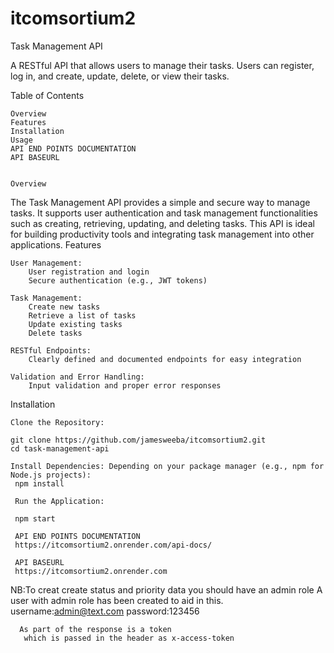 # itcomsortium2

Task Management API

A RESTful API that allows users to manage their tasks. Users can register, log in, and create, update, delete, or view their tasks.

Table of Contents

    Overview
    Features
    Installation
    Usage
    API END POINTS DOCUMENTATION
    API BASEURL
    
    
    Overview

The Task Management API provides a simple and secure way to manage tasks. It supports user authentication and task management functionalities such as creating, retrieving, updating, and deleting tasks. This API is ideal for building productivity tools and integrating task management into other applications.
Features

    User Management:
        User registration and login
        Secure authentication (e.g., JWT tokens)

    Task Management:
        Create new tasks
        Retrieve a list of tasks
        Update existing tasks
        Delete tasks

    RESTful Endpoints:
        Clearly defined and documented endpoints for easy integration

    Validation and Error Handling:
        Input validation and proper error responses

Installation

    Clone the Repository:
    
    git clone https://github.com/jamesweeba/itcomsortium2.git
    cd task-management-api
    
    Install Dependencies: Depending on your package manager (e.g., npm for Node.js projects):
     npm install
     
     Run the Application:
     
     npm start
     
     API END POINTS DOCUMENTATION
     https://itcomsortium2.onrender.com/api-docs/
     
     API BASEURL
     https://itcomsortium2.onrender.com

   NB:To creat create status and priority data you should have an admin role
      A user with admin role  has been created to aid in this.
      username:admin@text.com
      password:123456

      As part of the response is a token
       which is passed in the header as x-access-token 
      


